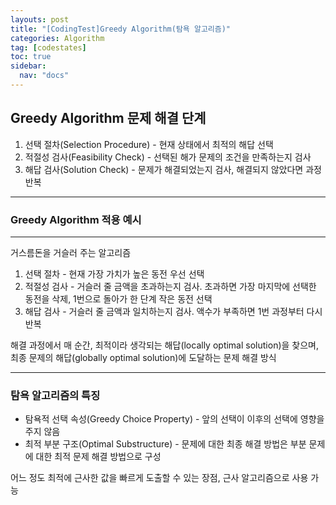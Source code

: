 ```yaml
---
layouts: post
title: "[CodingTest]Greedy Algorithm(탐욕 알고리즘)"
categories: Algorithm
tag: [codestates]
toc: true
sidebar:
  nav: "docs"
---
```


## Greedy Algorithm 문제 해결 단계

1. 선택 절차(Selection Procedure) - 현재 상태에서 최적의 해답 선택
2. 적절성 검사(Feasibility Check) - 선택된 해가 문제의 조건을 만족하는지 검사
3. 해답 검사(Solution Check) - 문제가 해결되었는지 검사, 해결되지 않았다면 과정 반복

---

### Greedy Algorithm 적용 예시

---

거스름돈을 거슬러 주는 알고리즘

1. 선택 절차 - 현재 가장 가치가 높은 동전 우선 선택
2. 적절성 검사 - 거슬러 줄 금액을 초과하는지 검사. 초과하면 가장 마지막에 선택한 동전을 삭제, 1번으로 돌아가 한 단계 작은 동전 선택
3. 해답 검사 - 거슬러 줄 금액과 일치하는지 검사. 액수가 부족하면 1번 과정부터 다시 반복

해결 과정에서 매 순간, 최적이라 생각되는 해답(locally optimal solution)을 찾으며, 최종 문제의 해답(globally optimal solution)에 도달하는 문제 해결 방식

---

### 탐욕 알고리즘의 특징

- 탐욕적 선택 속성(Greedy Choice Property) - 앞의 선택이 이후의 선택에 영향을 주지 않음
- 최적 부분 구조(Optimal Substructure) - 문제에 대한 최종 해결 방법은 부분 문제에 대한 최적 문제 해결 방법으로 구성

어느 정도 최적에 근사한 값을 빠르게 도출할 수 있는 장점, 근사 알고리즘으로 사용 가능
